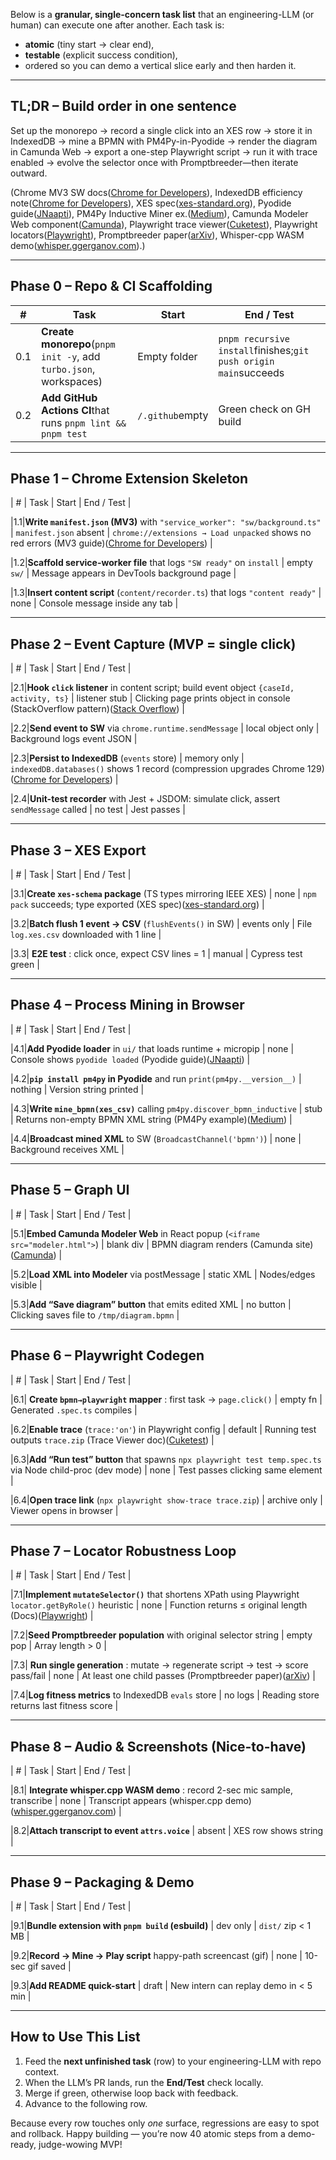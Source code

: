 Below is a **granular, single-concern task list** that an engineering-LLM (or human) can execute one after another. Each task is:

* **atomic** (tiny start → clear end),
* **testable** (explicit success condition),
* ordered so you can demo a vertical slice early and then harden it.

---

## TL;DR – Build order in one sentence

Set up the monorepo → record a single click into an XES row → store it in IndexedDB → mine a BPMN with PM4Py-in-Pyodide → render the diagram in Camunda Web → export a one-step Playwright script → run it with trace enabled → evolve the selector once with Promptbreeder—then iterate outward.

(Chrome MV3 SW docs([Chrome for Developers](https://developer.chrome.com/docs/extensions/develop/migrate/to-service-workers?utm_source=chatgpt.com "Migrate to a service worker | Chrome Extensions")), IndexedDB efficiency note([Chrome for Developers](https://developer.chrome.com/docs/chromium/indexeddb-storage-improvements?utm_source=chatgpt.com "More efficient IndexedDB storage in Chrome | Chromium")), XES spec([xes-standard.org](https://www.xes-standard.org/?utm_source=chatgpt.com "XES: start")), Pyodide guide([JNaapti](https://jnaapti.com/articles/article/running-python-in-browser-with-pyodide?utm_source=chatgpt.com "Running Python in the Browser with Pyodide: A Comprehensive Guide")), PM4Py Inductive Miner ex.([Medium](https://medium.com/%40parthshr370/how-to-get-started-with-pm4py-abebfa97d899?utm_source=chatgpt.com "How to Get started with PM4PY - Medium")), Camunda Modeler Web component([Camunda](https://camunda.com/platform/modeler/?utm_source=chatgpt.com "Camunda Modeler: Process Modeling using BPMN")), Playwright trace viewer([Cuketest](https://www.cuketest.com/playwright/docs/trace-viewer/?utm_source=chatgpt.com "Trace Viewer | Playwright - CukeTest")), Playwright locators([Playwright](https://playwright.dev/docs/locators?utm_source=chatgpt.com "Locators - Playwright")), Promptbreeder paper([arXiv](https://arxiv.org/abs/2309.16797?utm_source=chatgpt.com "Promptbreeder: Self-Referential Self-Improvement Via Prompt Evolution")), Whisper-cpp WASM demo([whisper.ggerganov.com](https://whisper.ggerganov.com/?utm_source=chatgpt.com "whisper.cpp : WASM example")).)

---

## Phase 0 – Repo & CI Scaffolding

| #   | Task                                                                        | Start             | End / Test                                                          |
| --- | --------------------------------------------------------------------------- | ----------------- | ------------------------------------------------------------------- |
| 0.1 | **Create monorepo**(`pnpm init -y`, add `turbo.json`, workspaces) | Empty folder      | `pnpm recursive install`finishes;`git push origin main`succeeds |
| 0.2 | **Add GitHub Actions CI**that runs `pnpm lint && pnpm test`         | `/.github`empty | Green check on GH build                                             |

---

## Phase 1 – Chrome Extension Skeleton

| # | Task | Start | End / Test |

|1.1|**Write `manifest.json` (MV3)** with `"service_worker": "sw/background.ts"` | `manifest.json` absent | `chrome://extensions → Load unpacked` shows no red errors (MV3 guide)([Chrome for Developers](https://developer.chrome.com/docs/extensions/develop/migrate/to-service-workers?utm_source=chatgpt.com "Migrate to a service worker | Chrome Extensions")) |

|1.2|**Scaffold service-worker file** that logs `"SW ready"` on `install` | empty `sw/` | Message appears in DevTools background page |

|1.3|**Insert content script** (`content/recorder.ts`) that logs `"content ready"` | none | Console message inside any tab |

---

## Phase 2 – Event Capture (MVP = single click)

| # | Task | Start | End / Test |

|2.1|**Hook `click` listener** in content script; build event object `{caseId, activity, ts}` | listener stub | Clicking page prints object in console (StackOverflow pattern)([Stack Overflow](https://stackoverflow.com/questions/17819344/triggering-a-click-event-from-content-script-chrome-extension?utm_source=chatgpt.com "Triggering a click event from content script - chrome extension")) |

|2.2|**Send event to SW** via `chrome.runtime.sendMessage` | local object only | Background logs event JSON |

|2.3|**Persist to IndexedDB** (`events` store) | memory only | `indexedDB.databases()` shows 1 record (compression upgrades Chrome 129)([Chrome for Developers](https://developer.chrome.com/docs/chromium/indexeddb-storage-improvements?utm_source=chatgpt.com "More efficient IndexedDB storage in Chrome | Chromium")) |

|2.4|**Unit-test recorder** with Jest + JSDOM: simulate click, assert `sendMessage` called | no test | Jest passes |

---

## Phase 3 – XES Export

| # | Task | Start | End / Test |

|3.1|**Create `xes-schema` package** (TS types mirroring IEEE XES) | none | `npm pack` succeeds; type exported (XES spec)([xes-standard.org](https://www.xes-standard.org/?utm_source=chatgpt.com "XES: start")) |

|3.2|**Batch flush 1 event → CSV** (`flushEvents()` in SW) | events only | File `log.xes.csv` downloaded with 1 line |

|3.3| **E2E test** : click once, expect CSV lines = 1 | manual | Cypress test green |

---

## Phase 4 – Process Mining in Browser

| # | Task | Start | End / Test |

|4.1|**Add Pyodide loader** in `ui/` that loads runtime + micropip | none | Console shows `pyodide loaded` (Pyodide guide)([JNaapti](https://jnaapti.com/articles/article/running-python-in-browser-with-pyodide?utm_source=chatgpt.com "Running Python in the Browser with Pyodide: A Comprehensive Guide")) |

|4.2|**`pip install pm4py` in Pyodide** and run `print(pm4py.__version__)` | nothing | Version string printed |

|4.3|**Write `mine_bpmn(xes_csv)`** calling `pm4py.discover_bpmn_inductive` | stub | Returns non-empty BPMN XML string (PM4Py example)([Medium](https://medium.com/%40parthshr370/how-to-get-started-with-pm4py-abebfa97d899?utm_source=chatgpt.com "How to Get started with PM4PY - Medium")) |

|4.4|**Broadcast mined XML** to SW (`BroadcastChannel('bpmn')`) | none | Background receives XML |

---

## Phase 5 – Graph UI

| # | Task | Start | End / Test |

|5.1|**Embed Camunda Modeler Web** in React popup (`<iframe src="modeler.html">`) | blank div | BPMN diagram renders (Camunda site)([Camunda](https://camunda.com/platform/modeler/?utm_source=chatgpt.com "Camunda Modeler: Process Modeling using BPMN")) |

|5.2|**Load XML into Modeler** via postMessage | static XML | Nodes/edges visible |

|5.3|**Add “Save diagram” button** that emits edited XML | no button | Clicking saves file to `/tmp/diagram.bpmn` |

---

## Phase 6 – Playwright Codegen

| # | Task | Start | End / Test |

|6.1| **Create `bpmn→playwright` mapper** : first task → `page.click()` | empty fn | Generated `.spec.ts` compiles |

|6.2|**Enable trace** (`trace:'on'`) in Playwright config | default | Running test outputs `trace.zip` (Trace Viewer doc)([Cuketest](https://www.cuketest.com/playwright/docs/trace-viewer/?utm_source=chatgpt.com "Trace Viewer | Playwright - CukeTest")) |

|6.3|**Add “Run test” button** that spawns `npx playwright test temp.spec.ts` via Node child-proc (dev mode) | none | Test passes clicking same element |

|6.4|**Open trace link** (`npx playwright show-trace trace.zip`) | archive only | Viewer opens in browser |

---

## Phase 7 – Locator Robustness Loop

| # | Task | Start | End / Test |

|7.1|**Implement `mutateSelector()`** that shortens XPath using Playwright `locator.getByRole()` heuristic | none | Function returns ≤ original length (Docs)([Playwright](https://playwright.dev/docs/locators?utm_source=chatgpt.com "Locators - Playwright")) |

|7.2|**Seed Promptbreeder population** with original selector string | empty pop | Array length > 0 |

|7.3| **Run single generation** : mutate → regenerate script → test → score pass/fail | none | At least one child passes (Promptbreeder paper)([arXiv](https://arxiv.org/abs/2309.16797?utm_source=chatgpt.com "Promptbreeder: Self-Referential Self-Improvement Via Prompt Evolution")) |

|7.4|**Log fitness metrics** to IndexedDB `evals` store | no logs | Reading store returns last fitness score |

---

## Phase 8 – Audio & Screenshots (Nice-to-have)

| # | Task | Start | End / Test |

|8.1| **Integrate whisper.cpp WASM demo** : record 2-sec mic sample, transcribe | none | Transcript appears (whisper.cpp demo)([whisper.ggerganov.com](https://whisper.ggerganov.com/?utm_source=chatgpt.com "whisper.cpp : WASM example")) |

|8.2|**Attach transcript to event `attrs.voice`** | absent | XES row shows string |

---

## Phase 9 – Packaging & Demo

| # | Task | Start | End / Test |

|9.1|**Bundle extension with `pnpm build` (esbuild)** | dev only | `dist/` zip < 1 MB |

|9.2|**Record → Mine → Play script** happy-path screencast (gif) | none | 10-sec gif saved |

|9.3|**Add README quick-start** | draft | New intern can replay demo in < 5 min |

---

## How to Use This List

1. Feed the **next unfinished task** (row) to your engineering-LLM with repo context.
2. When the LLM’s PR lands, run the **End/Test** check locally.
3. Merge if green, otherwise loop back with feedback.
4. Advance to the following row.

Because every row touches only *one* surface, regressions are easy to spot and rollback. Happy building — you’re now 40 atomic steps from a demo-ready, judge-wowing MVP!
